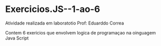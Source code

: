 # Exercicios.JS--1-ao-6

Atividade realizada em laboratotio
Prof: Eduarddo Correa

Contem 6 exericios que envolvem logica de programaçao na oinguagem Java Script
